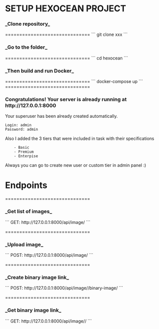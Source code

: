 SETUP HEXOCEAN PROJECT
==============================

<h3>_Clone repository_</h3>
==============================
```
git clone xxx
```
<h3>_Go to the folder_</h3>
==============================
```
cd hexocean
```
<h3>_Then build and run Docker_</h3>
==============================
```
docker-compose up
```
==============================
<h3>Congratulations! Your server is already running at http://127.0.0.1:8000</h3>

Your superuser has been already created automatically. 
```
Login: admin
Password: admin
```

Also I added the 3 tiers that were included in task with their specifications
```
    - Basic
    - Premium
    - Enterpise
```   
Always you can go to create new user or custom tier in admin panel :)

<h1>Endpoints</h1>
==============================

<h3>_Get list of images_</h3>
```
GET: http://127.0.0.1:8000/api/image/
```

==============================

<h3>_Upload image_</h3>
```
POST: http://127.0.0.1:8000/api/image/
```

==============================

<h3>_Create binary image link_</h3>
```
POST: http://127.0.0.1:8000/api/image/<image_id>/binary-image/
```

==============================

<h3>_Get binary image link_</h3>
```
GET: http://127.0.0.1:8000/api/image/<binary_image_link>/
```






